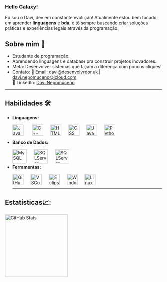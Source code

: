 ### Hello Galaxy!

Eu sou o Davi, dev em constante evolução! Atualmente estou bem focado em aprender **linguagens** e **bda**, e tô sempre buscando criar soluções práticas e experiências legais através da programação.

<!---
davimp3/davimp3 is a ✨ special ✨ repository because its `README.md` (this file) appears on your GitHub profile.
You can click the Preview link to take a look at your changes.
--->
## Sobre mim 🤖
- Estudante de programação.
-  Aprendendo linguagens e database pra construir projetos inovadores.
-  Meta: Desenvolver sistemas que façam a diferença com poucos cliques!
-  Contato:
    📧 Email: [davi@desenvolvedor.uk](mailto:davi@desenvolvedor.uk) | [davi.nepomuceno@icloud.com](mailto:davi.nepomuceno@icloud.com)  
    💼 LinkedIn: [Davi Nepomuceno](https://br.linkedin.com/in/davi-nepomuceno-30a8b9327)    

  
    

---



## Habilidades 🛠️
- **Linguagens:**   
    
   <img   
    align="left"
    alt="Java"  
    title="Java"  
    width="35px"
    style="padding-right:25px"
    src="https://cdn.jsdelivr.net/gh/devicons/devicon@latest/icons/java/java-original.svg" />

    <img
    align="left"
    alt="C++"
    title="C++"
    width="35px"
    style="padding-right:20px"
    src="https://cdn.jsdelivr.net/gh/devicons/devicon@latest/icons/cplusplus/cplusplus-plain.svg" />
    
    <img
    align="left"
    alt="HTML"
    title="HTML"
    width="35px"
    style="padding-right:20px" src="https://cdn.jsdelivr.net/gh/devicons/devicon@latest/icons/html5/html5-original.svg" />
    
    <img
    align="left"
    alt="CSS"
    title="CSS"
    width="35px"
    style="padding-right:20px"
    src="https://cdn.jsdelivr.net/gh/devicons/devicon@latest/icons/css3/css3-original.svg" />
    
    <img   
    align="left"  
    alt="JavaScript"  
    title="JavaScript"  
    width="35px"
    style="padding-right:20px"
    src="https://cdn.jsdelivr.net/gh/devicons/devicon@latest/icons/javascript/javascript-plain.svg" /> 
    
    <img
    align="left"
    alt="Python"
    title="Python"
    width="35px"
    style="padding-right:20px"
    src="https://cdn.jsdelivr.net/gh/devicons/devicon@latest/icons/python/python-original.svg" />
       
    <br/>
    <br/>
    
 - **Banco de Dados:**
    
    <img
    align="left"
    alt="MySQL"
    title="MySQL"
    width="45px"
    style="padding-right:20px"
    src="https://cdn.jsdelivr.net/gh/devicons/devicon@latest/icons/mysql/mysql-original-wordmark.svg" />

    <img
    align="left"
    alt="SQLServer"
    title="SQLServer"
    width="45px"
    style="padding-right:20px"
    src="https://cdn.jsdelivr.net/gh/devicons/devicon@latest/icons/microsoftsqlserver/microsoftsqlserver-plain-wordmark.svg" />
    
    <img
    align="left"
    alt="SQLServer"
    title="SQLServer"
    width="45px"
    style="padding-right:20px"
    src="https://cdn.jsdelivr.net/gh/devicons/devicon@latest/icons/oracle/oracle-original.svg" />
    
    <br/>
    <br/>
    
  - **Ferramentas:**
    
    <img
    align="left"
    alt="GitHub"
    title="GitHub"
    width="35px"
    style="padding-right:20px"
    src="https://cdn.jsdelivr.net/gh/devicons/devicon@latest/icons/github/github-original.svg" />

    <img
    align="left"
    alt="VSCode"
    title="VSCode"
    width="35px"
    style="padding-right:20px"
    src="https://cdn.jsdelivr.net/gh/devicons/devicon@latest/icons/vscode/vscode-original.svg" />
    
    <img
    align="left"
    alt="Eclipse"
    title="Eclipse"
    width="35px"
    style="padding-right:20px"
    src="https://cdn.jsdelivr.net/gh/devicons/devicon@latest/icons/eclipse/eclipse-original.svg" />
    
    <img
    align="left"
    alt="Windows"
    title="Windows"
    width="35px"
    style="padding-right:20px"
    src="https://cdn.jsdelivr.net/gh/devicons/devicon@latest/icons/windows11/windows11-original.svg" />
    
    <img
    align="left"
    alt="Linux"
    title="Linux"
    width="35px"
    style="padding-right:20px"
    src="https://cdn.jsdelivr.net/gh/devicons/devicon@latest/icons/linux/linux-original.svg" />
    
    <br/>
    <br/>
    
    ---
    
## Estatísticas📈:
 
  <p>
   <img 
    align="center" 
    alt="GitHub Stats" 
    height="200" 
    style="padding-right: 10px;" 
    src="https://github-readme-stats.vercel.app/api?username=davimp3&show_icons=true&theme=shadow_green&include_all_commits=true&locale=pt-br"
    />
  </p>
  

  
